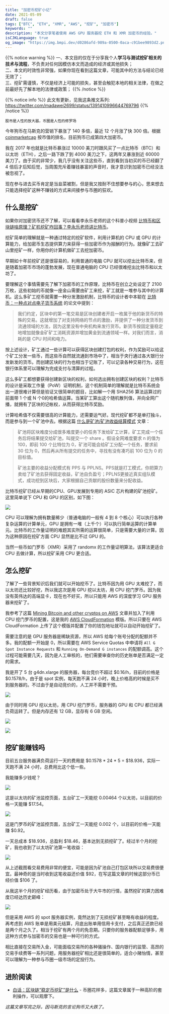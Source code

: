```yaml
---
title: "加密币挖矿小记"
date: 2021-05-09
draft: false
tags: ["BTC", "ETH", "XMR", "AWS", "挖矿", "加密币"]
keywords: ""
description: "本文分享笔者使用 AWS GPU 服务器挖 ETH 和 XMR 加密币的经验。"
isCJKLanguage: true
og_image: "https://img.bmpi.dev/d0286afd-989a-0500-0aca-c91bee9893d2.png"
---
```


{{% notice warning %}}
一、本文目的仅在于分享我个人<strong>学习与测试挖矿相关的技术与流程</strong>，不负责对任何因模仿本文而造成的经济或其他损失；<br>
二、本文的时效性非常强，如果你现在看到这篇文章，可能其中的方法与结论已经无效了；<br>
三、挖矿需谨慎，不仅是经济上可能的损失，甚至会触犯本地的相关法律，在做之前最好先了解本地的法律或政策；
{{% /notice %}}

{{% notice info %}}
此文有更新，见我这条推文系列: https://twitter.com/madawei2699/status/1391410996644769796
{{% /notice %}}

```text
股市是人性的放大器，币圈是人性的修罗场
```

今年狗币在马斯克的营销下暴涨了 140 多倍，最近 12 个月涨了快 300 倍。根据 [coinmarketcap](https://coinmarketcap.com/) 按市值的排名，目前狗币已成第四大加密币。

我在 2017 年也就是比特币暴涨过 10000 美刀时跟风买了一点比特币（BTC）和以太坊（ETH），之后一路下跌了到 4000 美刀之下，这两年又暴涨到近 60000 美刀了。由于买的非常少，我几乎没有关注这些币，直到看到当初买的币已经翻了 4 倍后才后知后觉，当周围充斥着赚钱暴富的声音时，我才意识到加密币已经没法被忽视了。

现在参与进去买币肯定是当韭菜被割，但是我又按耐不住想要参与的心，思来想去只能选择挖矿这种不赚钱的方式来间接参与币圈的狂欢。

## 什么是挖矿

如果你对加密货币还不了解，可以看看李永乐老师的这个科普小视频 [比特币和区块链啥原理？矿机挖矿咋回事？李永乐老师讲比特币](https://www.bilibili.com/video/av45247943/)。

挖矿简单的理解就是一种通过特定的挖矿软件，利用计算机的 CPU 或 GPU 的计算能力，给加密币生态提供算力来获得一些加密币作为报酬的行为。就像矿工去矿山里挖矿一样，你用你的计算机做矿工去挖加密币。

早期如十年前挖矿还是很容易的，利用普通的电脑 CPU 就可以挖出比特币来，但是随着加密币市场的蓬勃发展，现在普通电脑的 CPU 已经很难挖出比特币和以太坊了。

要理解这个事情需要先了解下加密币的工作原理，比特币在创立之处设定了 2100 万枚，这些初始的币就像一座金山需要由矿工来挖，矿工就是一堆参与其中的计算机。这么多矿工挖币就需要一种分发激励机制，比特币的设计者中本聪在 [比特币：一种点对点电子货币系统](https://bitcoin.org/files/bitcoin-paper/bitcoin_zh_cn.pdf) 的论文中提到：

> 我们约定，区块中的第一笔交易是区块创建者开启一枚属于他的新货币的特殊的交易。这就增加了对支持网络的节点的激励，并提供了一种分发货币到流通领域的方法，因为这里没有中央机构来发行货币。新货币按固定量稳定地增加就像金矿矿工消耗资源并增加黄金到流通领域一样。对我们而言，消耗的是 CPU 时间和电力。

按上述设计，矿工通过一些计算可以获得区块创建打包的权利，作为奖励可以给这个矿工分发一些币，而这些币自然就流通到市场中了，相当于央行通过各大银行分发新发的货币。而创建区块的行为也相当于记账了，可以记录各种交易行为，这在银行体系里可以理解为完成支付与清算的过程。

这么多矿工都想要获得创建新区块的权利，如何选出拥有创建区块的权利？比特币的设计是采取工作量（PoW）证明机制，这个机制简单的理解就是比特币系统会出一道很难计算但是验证又很简单的题目，比如解一个用 SHA256 算法运算过的前面带 1 个或 N 个0的哈希值运算。当某矿工算出这个随机散列值，并向全网广播，就拥有了区块的记帐权，从而获得比特币奖励。

计算哈希值不仅需要很高的计算能力，还需要运气好。现代挖矿都不是单打独斗，而是参与到一个矿池中去。根据这篇 [什么是矿池/矿池收益结算模式](https://zhuanlan.zhihu.com/p/37385527) 文章：

> 矿池将区块难度分成很多难度更小的任务下发给矿工计算，矿工完成一个任务后将结果提交给矿池，叫提交一个 share 。假设全网难度要求 n 的值为 100，即前 100 个比特位为 0，矿池可能会给矿工分配一个任务，要求前 30 位为 0，然后再从所有提交的任务中，寻找有没有凑巧前 100 位为 0 的目标值。
> 
> 矿池主要的收益分配模式有 PPS 与 PPLNS。PPS就是打工模式，你把算力卖给了矿池去获得固定收益，矿池自负盈亏；PPLNS更接近真实组队模式，成功挖到区块后，大家根据自己贡献的股份数量来分配收益。

比特币挖矿已经从早期的CPU、GPU发展到专用的 ASIC 芯片构建的矿池挖矿。这里简单说下 CPU 和 GPU 的区别，如下图：

![](https://img.bmpi.dev/f4053df3-d840-33cd-1258-f3b09e59ed6a.png)

CPU 可以理解为拥有数量稀少（普通电脑的一般有 4 到 8 个核心）可以执行各种复杂运算的计算单元，GPU 是拥有一堆（上千个）可以执行简单运算的计算单元。比特币的工作量证明的难题其实所需的运算很简单，只是需要大量的计算。因为这种原因在挖矿方面 CPU 显然是比不过 GPU 的。

当然一些币如门罗币（XMR）采用了 randomx 的工作量证明算法，该算法更适合 CPU 去做计算，所以挖矿采用 CPU 更合适。

## 怎么挖矿

了解了一些背景知识后我们就可以开始挖币了。比特币因为用 GPU 太难挖了，而以太坊还比较好挖，所以我这次是用 GPU 挖以太坊，用 CPU 挖门罗币。因为我没有英伟达的高端显卡，现在也不好买，所以只能用 AWS 的深度学习 GPU 服务器来挖矿了。

我参考了这篇 [Mining Bitcoin and other cryptos on AWS](https://michael-ludvig.medium.com/mining-bitcoin-and-other-crypto-on-aws-eb172940059f) 文章并加入了利用 CPU 挖门罗币的配置，这是我的 [AWS CloudFormation](https://github.com/bmpi-dev/aws-ethereum-miner) 模版。所以只要在 AWS CloudFormation 上传了这个模版并配置了你的钱包地址就可以自动开始挖矿了。

需要注意的是 GPU 服务器是稀缺资源，所以 AWS 给每个账号分配的配额并不多。我的配额一开始是 0，所以需要在 AWS Service Quotas 中申请将 `All G Spot Instance Requests` 和 `Running On-Demand G instances` 的配额调高。这个过程可能需要几天，因为是人工审核的，他们需要审查你的历史账单是否满足一定的需求。

我是开了 5 台 g4dn.xlarge 的服务器，每台竞价不超过 $0.16/h，目前的价格是 $0.1578/h，由于是 spot 实例，每天跑不满 24 小时，晚上价格高的时候是买不到服务器的。不过由于是自动竞价的，人工并不需要干预。

![](https://img.bmpi.dev/ca63dfc6-9df7-35f0-cb71-931812079a3c.png)

由于同时用 GPU 挖以太坊，用 CPU 挖门罗币，服务器的 GPU 和 CPU 都已经满负荷运转了。但是内存还有 12 GB，显存有 6 GB 空闲。

![](https://img.bmpi.dev/663abc4d-4469-4be0-9d49-75c7e75375f7.png)

![](https://img.bmpi.dev/2ede5b69-a38f-ef3a-8553-88effa533f22.png)

## 挖矿能赚钱吗

目前五台服务器满负荷运行一天的费用是 $0.1578 * 24 * 5 = $18.936，实际一天跑不满 24 小时，总费用比这个低一些。

我能赚多少钱呢？

![](https://img.bmpi.dev/d0286afd-989a-0500-0aca-c91bee9893d2.png)

这是以太坊的矿池监控页面，五台矿工一天能挖 0.00464 个以太坊，以目前的价格一天能赚 $17.54。

![](https://img.bmpi.dev/9a9600b1-0620-9d35-bd49-50553671f5ad.png)

这是门罗币的矿池监控页面，五台矿工一天能挖 0.002 个，以目前的价格一天能赚 $0.92。

一天总成本 $18.936，总盈利 $18.46，基本达到无损挖矿了。经过半个月的挖矿，我也收到了以太坊矿池第一笔收益：

![](https://img.bmpi.dev/de882a49-f3cb-b528-c68e-e43883c7b460.png)

从上述截图看交易费用非常的便宜，可能是因为矿池自己打包区块所以交易费很便宜。最神奇的是当时收到这笔收益还价值 $92，在写这篇文章的时候这部分币已经价值 $106 了。

从我这半个月的挖矿经历看，由于加密币处于大牛市的行情，虽然挖矿的算力困难度已经达历史巅峰：

![](https://img.bmpi.dev/c7c97890-7016-152d-83ad-3ba0526e243d.png)

但是采用 AWS 的 spot 服务器实例，竟然达到了无损挖矿甚至略有收益的程度。再考虑到 AWS 账单是用美元结算，月底出账单用信用卡支付，之后真正还款已经是两个月之久了。相当于挖矿有两个月的免息期。只要你的服务器配额足够多，用这种方式参与加密币的交易也是一种可行的方式。

相比直接在交易所入金，可能面临交易所的各种骚操作、国内银行的监管、高昂的交易手续费等一系列问题，用服务器挖矿相比还是很简单的，适合小赌怡情，甚至可以理解为一种参与币圈一级市场的定投行为。

## 进阶阅读

- [白话：区块链“稳定币挖矿”是什么](https://taresky.com/stable-lps) - 币圈花样多，这篇文章属于一种高阶的套利操作，可以观摩下。

*这篇文章写完之际，因马斯克的言论狗币又大跌了。*
